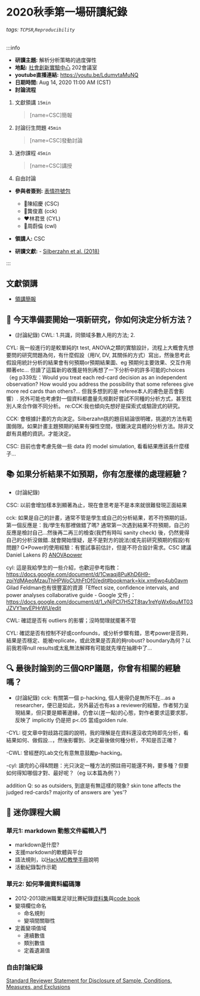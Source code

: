 2020秋季第一場研讀紀錄
===

###### tags: `TCPSR`,`Reproducibility`

:::info
- **研讀主題:** 解析分析策略的過度彈性
- **地點:** [社會創新實驗中心](https://silab.sme.gov.tw/) 202會議室
- **youtube直播連結:** https://youtu.be/LdumvtaMuNQ
- **日期時間:** Aug 14, 2020 11:00 AM (CST)
- **討論流程**
1. 文獻領講 `15min`
	> [name=CSC]簡報
2. 討論衍生問題 `45min`
	> [name=CSC]發動討論
3. 迷你課程 `45min`
	> [name=CSC]講授
4. 自由討論
- **參與者簽到:** [表情符號包](https://github.com/ikatyang/emoji-cheat-sheet)
    - :man:陳紹慶 (CSC)
    - :man:龔俊嘉 (cck)
    - :heart:林君昱 (CYL)
    - :woman:周蔚倫 (cwl)

- **領講人:** CSC
- **研讀文獻:** - [Silberzahn et al. (2018)](https://doi.org/10.1177/2515245917747646)

:::

## 文獻領講 

- [領講簡報](https://hackmd.io/@CSC/H1WIBm9WD)

:dart: 今天準備要開始一項新研究，你如何決定分析方法？
---
- (討論紀錄)
CWL: 1.共識，同領域多數人用的方法; 2. 

CYL: 我一般進行的是較單純的t test, ANOVA之類的實驗設計，流程上大概會先想要問的研究問題為何，有什麼假設（用IV, DV, 其關係的方式）寫出，然後思考此假設用統計分析的結果會有何預期or預期結果圖、eg 預期何主要效果、交互作用顯著etc…
但讀了這篇新的收獲是特別再想了一下分析中的許多可能的choices（eg p339左：Would you treat
each red-card decision as an independent observation?
How would you address the possibility that some referees
give more red cards than others?... 但我多想到的是 referee本人的膚色是否會影響）.
另外可能也考慮對一個資料都盡量先規劃好嘗試不同種的分析方式，甚至找別人來合作做不同分析。
re:CCK:我也傾向先想好是探索式或驗證式的研究。

CCK: 會根據計畫的方向決定。Silberzahn挑的題目結論很明確，挑選的方法有範圍侷限。如果計畫主題預期的結果有彈性空間，很難決定具體的分析方法。除非文獻有具體的資訊，才能決定。

CSC: 目前也會考慮先做一些 data 的 model simulation, 看看結果應該長什麼樣子...

:books: 如果分析結果不如預期，你有怎麼樣的處理經驗？
---
- (討論紀錄)

CSC: 以前會增加樣本到顯著為止，現在會思考是不是本來就很難發現正面結果

cck: 如果是自己的計畫，通常不管是學生或自己的分析結果，若不符預期的話，第一個反應是：我/學生有那裡做錯了嗎? 通常第一次遇到結果不符預期，自己的反應是檢討自己...然後再二再三的檢查(我們有時叫 sanity check) 後，仍然覺得自己的分析沒做錯..就會開始懷疑，是不是對方的說法(或先前研究預期的假設)有問題?
G*Power的使用經驗：有嘗試事前估計，但是不符合設計需求。CSC 建議Daniel Lakens 的 [ANOVApower](https://github.com/Lakens/ANOVApower)

cyl:
這是我給學生的一些介紹，也歡迎參考指教：
https://docs.google.com/document/d/1Cwaqj8PuKhD6H9-zpiYdMAeoMzauThHPWoCUthFtOf0/edit#bookmark=kix.xm6wo4ub0avm
Gilad Feldman也有很豐富的資源「Effect size, confidence intervals, and power analyses collaborative guide - Google 文件」：
https://docs.google.com/document/d/1_vNjPCI7H52T8tav1reYgWx6puMT03JZVY1wvEPHrWU/edit

CWL: 確認是否有 outliers 的影響；沒時間理就擺著不管

CYL: 確認是否有控制不好或confounds，或分析步驟有錯，思考power是否夠，結果是否穩定、能被replicate，或此效果是否真的夠robust? boundary為何？以前我若得null results或太亂無法解釋有可能就先埋在抽屜中了…



:mag: 最後討論到的三個QRP議題，你曾有相關的經驗嗎？
---
- (討論紀錄)
cck: 有關第一個 p-hacking, 個人覺得仍是無所不在...as a researcher，便已是如此，另外最近也有as a reviewer的經驗，作者努力呈現結果，但只要是顯著邊緣，仍會以(差一點)的心態，對作者要求這要求那，反映了 implicitly 仍是把 p<.05 當成golden rule.

-CYL: 從文章中對歧路花園的說明，我的理解是在資料還沒收完時即先分析，看結果如何、做假設…，然後影響到、決定最後做何種分析，不知是否正確？

-CWL: 曾經歷的Lab文化有意無意鼓勵p-hacking。

-cyl: 讀完的心得&問題：光只決定一種方法的預註冊可能還不夠，要多種？但要如何得知哪個才對、最好呢？（eg 以本篇為例？）

addition Q: so as outsiders, 到底是有無這樣的現象? skin tone affects the judged red-cards? majority of answers are 'yes'?

:closed_book: 迷你課程大綱
--
### 單元1: markdown 動態文件編輯入門 
- markdown是什麼?
- 支援markdown的軟體與平台
- 語法規則，以[HackMD教學手冊](https://hackmd.io/c/tutorials-tw/%2Fs%2Ftutorials-tw)說明
- 活動紀錄製作示範

### 單元2: 如何準備資料編碼簿
- 2012-2013歐洲職業足球比賽紀錄[資料集](https://osf.io/fv8c3/)與[code book](https://osf.io/9yh4x/)
- 變項欄位命名
    - 命名規則
    - 變項間關聯性
- 定義變項值域
    - 連續數值
    - 類別數值
    - 定義遺漏值 

### 自由討論紀錄

[Standard Reviewer Statement for Disclosure of Sample, Conditions, Measures, and Exclusions](https://osf.io/hadz3/)


